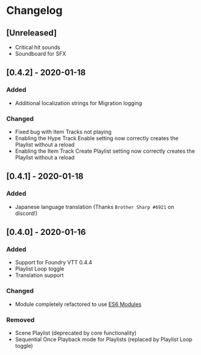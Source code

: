 # Changelog

## [Unreleased]
- Critical hit sounds
- Soundboard for SFX

## [0.4.2] - 2020-01-18
### Added
- Additional localization strings for Migration logging

### Changed
- Fixed bug with Item Tracks not playing
- Enabling the Hype Track Enable setting now correctly creates the Playlist without a reload
- Enabling the Item Track Create Playlist setting now correctly creates the Playlist without a reload

## [0.4.1] - 2020-01-18
### Added
- Japanese language translation (Thanks `Brother Sharp
#6921` on discord!)


## [0.4.0] - 2020-01-16
### Added
- Support for Foundry VTT 0.4.4
- Playlist Loop toggle
- Translation support

### Changed
- Module completely refactored to use [ES6 Modules](https://hacks.mozilla.org/2018/03/es-modules-a-cartoon-deep-dive/) 

### Removed
- Scene Playlist (deprecated by core functionality)
- Sequential Once Playback mode for Playlists (replaced by Playlist Loop toggle)